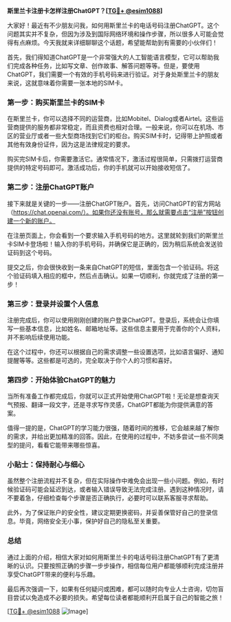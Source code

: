 **斯里兰卡注册卡怎样注册ChatGPT？[[TG💪+ @esim1088](https://t.me/s/esim1088)]**

大家好！最近有不少朋友问我，如何用斯里兰卡的电话号码注册ChatGPT。这个问题其实并不复杂，但因为涉及到国际网络环境和操作步骤，所以很多人可能会觉得有点麻烦。今天我就来详细聊聊这个话题，希望能帮助到有需要的小伙伴们！

首先，我们得知道ChatGPT是一个非常强大的人工智能语言模型，它可以帮助我们完成各种任务，比如写文章、创作故事、解答问题等等。但是，要使用ChatGPT，我们需要一个有效的手机号码来进行验证。对于身处斯里兰卡的朋友来说，这就意味着你需要一张本地的SIM卡。

### 第一步：购买斯里兰卡的SIM卡

在斯里兰卡，你可以选择不同的运营商，比如Mobitel、Dialog或者Airtel。这些运营商提供的服务都非常稳定，而且资费也相对合理。一般来说，你可以在机场、市区的营业厅或者一些大型商场找到它们的柜台。购买SIM卡时，记得带上护照或者其他有效身份证件，因为这是法律规定的要求。

购买完SIM卡后，你需要激活它。通常情况下，激活过程很简单，只需拨打运营商提供的特定号码即可。激活成功后，你的手机就可以开始接收短信了。

### 第二步：注册ChatGPT账户

接下来就是关键的一步——注册ChatGPT账户。首先，访问ChatGPT的官方网站（https://chat.openai.com/）。如果你还没有账号，那么就需要点击“注册”按钮创建一个新的账户。

在注册页面上，你会看到一个要求输入手机号码的地方。这里就轮到我们的斯里兰卡SIM卡登场啦！输入你的手机号码，并确保它是正确的，因为稍后系统会发送验证码到这个号码。

提交之后，你会很快收到一条来自ChatGPT的短信，里面包含一个验证码。将这个验证码填入相应的框中，然后点击确认。如果一切顺利，你就完成了注册的第一步！

### 第三步：登录并设置个人信息

注册完成后，你可以使用刚刚创建的账户登录ChatGPT。登录后，系统会让你填写一些基本信息，比如姓名、邮箱地址等。这些信息主要用于完善你的个人资料，并不影响后续使用功能。

在这个过程中，你还可以根据自己的需求调整一些设置选项，比如语言偏好、通知提醒等等。这些都是可选的，完全取决于你个人的习惯和喜好。

### 第四步：开始体验ChatGPT的魅力

当所有准备工作都完成后，你就可以正式开始使用ChatGPT啦！无论是想查询天气预报、翻译一段文字，还是寻求写作灵感，ChatGPT都能为你提供满意的答案。

值得一提的是，ChatGPT的学习能力很强，随着时间的推移，它会越来越了解你的需求，并给出更加精准的回答。因此，在使用的过程中，不妨多尝试一些不同类型的提问，看看它能带来哪些惊喜。

### 小贴士：保持耐心与细心

虽然整个注册流程并不复杂，但在实际操作中难免会出现一些小问题。例如，有时候验证码可能会延迟到达，或者输入错误导致无法完成注册。遇到这种情况时，请不要着急，仔细检查每个步骤是否正确执行，必要时可以联系客服寻求帮助。

此外，为了保证账户的安全性，建议定期更换密码，并妥善保管好自己的登录信息。毕竟，网络安全无小事，保护好自己的隐私至关重要。

### 总结

通过上面的介绍，相信大家对如何用斯里兰卡的电话号码注册ChatGPT有了更清晰的认识。只要按照正确的步骤一步步操作，相信每位用户都能够顺利完成注册并享受ChatGPT带来的便利与乐趣。

最后再次强调一下，如果有任何疑问或困难，都可以随时向专业人士咨询，切勿盲目尝试以免造成不必要的损失。希望每位读者都能顺利开启属于自己的智能之旅！

[[TG💪+ @esim1088](https://t.me/s/esim1088) ![Image](https://i.postimg.cc/4NQfJmqS/Snipaste-2025-05-13-00-14-12.png)]